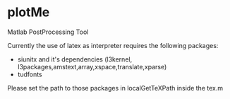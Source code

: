 plotMe
======

Matlab PostProcessing Tool

Currently the use of latex as interpreter requires the following packages:
- siunitx and it's dependencies (l3kernel, l3packages,amstext,array,xspace,translate,xparse)
- tudfonts

Please set the path to those packages in localGetTeXPath  inside the tex.m 

